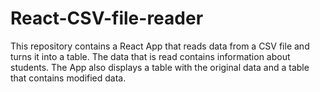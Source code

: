 # React-CSV-file-reader
This repository contains a React App that reads data from a CSV file and turns it into a table. The data that is read contains information about students. The App also displays a table with the original data and a table that contains modified data.
